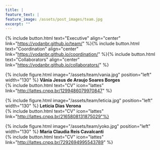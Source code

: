 ```yaml
---
title: |  
feature_text: |
feature_image: /assets/post_images/team.jpg
excerpt: ""
---
```


{% include button.html text="Executive" align="center" link="https://vodanbr.github.io/team/" %}{% include button.html text="Coordination" align="center" link="https://vodanbr.github.io/coordination/" %}{% include button.html text="Collaborators" align="center" link="https://vodanbr.github.io/collaborators/" %}

{% include figure.html image="/assets/team/vania.jpg" position="left" width="130" %}
**Vânia Jesus de Araujo Soares Borges**\
{% include button.html text="CV" icon="lattes" link="http://lattes.cnpq.br/1299486079970847" %}

{% include figure.html image="/assets/team/leticia.jpg" position="left" width="130" %}
**Letícia Dias Verona**\
{% include button.html text="CV" icon="lattes" link="http://lattes.cnpq.br/2165808131875029"%}

{% include figure.html image="/assets/team/yoko.jpg" position="left" width="130" %}
**Maria Claudia Reis Cavalcanti**\
{% include button.html text="CV" icon="lattes" link="http://lattes.cnpq.br/7292694995543789" %}